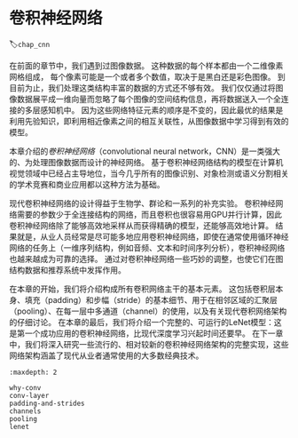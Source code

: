 # 卷积神经网络
:label:`chap_cnn`

在前面的章节中，我们遇到过图像数据。
这种数据的每个样本都由一个二维像素网格组成，
每个像素可能是一个或者多个数值，取决于是黑白还是彩色图像。
到目前为止，我们处理这类结构丰富的数据的方式还不够有效。
我们仅仅通过将图像数据展平成一维向量而忽略了每个图像的空间结构信息，再将数据送入一个全连接的多层感知机中。
因为这些网络特征元素的顺序是不变的，因此最优的结果是利用先验知识，即利用相近像素之间的相互关联性，从图像数据中学习得到有效的模型。

本章介绍的*卷积神经网络*（convolutional neural network，CNN）是一类强大的、为处理图像数据而设计的神经网络。
基于卷积神经网络结构的模型在计算机视觉领域中已经占主导地位，当今几乎所有的图像识别、对象检测或语义分割相关的学术竞赛和商业应用都以这种方法为基础。

现代卷积神经网络的设计得益于生物学、群论和一系列的补充实验。
卷积神经网络需要的参数少于全连接结构的网络，而且卷积也很容易用GPU并行计算，因此卷积神经网络除了能够高效地采样从而获得精确的模型，还能够高效地计算。
结果就是，从业人员经常是尽可能多地应用卷积神经网络，即使在通常使用循环神经网络的任务上（一维序列结构，例如音频、文本和时间序列分析），卷积神经网络也越来越成为可靠的选择。
通过对卷积神经网络一些巧妙的调整，也使它们在图结构数据和推荐系统中发挥作用。

在本章的开始，我们将介绍构成所有卷积网络主干的基本元素。
这包括卷积层本身、填充（padding）和步幅（stride）的基本细节、用于在相邻区域的汇聚层（pooling）、在每一层中多通道（channel）的使用，以及有关现代卷积网络架构的仔细讨论。
在本章的最后，我们将介绍一个完整的、可运行的LeNet模型：这是第一个成功应用的卷积神经网络，比现代深度学习兴起时间还要早。
在下一章中，我们将深入研究一些流行的、相对较新的卷积神经网络架构的完整实现，这些网络架构涵盖了现代从业者通常使用的大多数经典技术。

```toc
:maxdepth: 2

why-conv
conv-layer
padding-and-strides
channels
pooling
lenet
```

